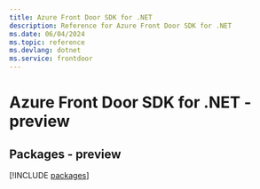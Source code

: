 ```yaml
---
title: Azure Front Door SDK for .NET
description: Reference for Azure Front Door SDK for .NET
ms.date: 06/04/2024
ms.topic: reference
ms.devlang: dotnet
ms.service: frontdoor
---
```

# Azure Front Door SDK for .NET - preview
## Packages - preview
[!INCLUDE [packages](front-door-index.md)]